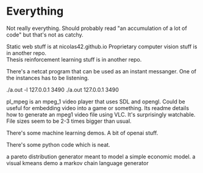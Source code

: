 # Everything
 
Not really everything.  Should probably read "an accumulation of a lot of code" but that's not as catchy.

Static web stuff is at nicolas42.github.io
Proprietary computer vision stuff is in another repo.  
Thesis reinforcement learning stuff is in another repo.


There's a netcat program that can be used as an instant messanger.  One of the instances has to be listening.

./a.out -l 127.0.0.1 3490
./a.out 127.0.0.1 3490

pl_mpeg is an mpeg_1 video player that uses SDL and opengl.  Could be useful for embedding video into a game or something.
Its readme details how to generate an mpeg1 video file using VLC.  It's surprisingly watchable.  
File sizes seem to be 2-3 times bigger than usual.

There's some machine learning demos.  A bit of openai stuff.

There's some python code which is neat.

a pareto distribution generator meant to model a simple economic model.
a visual kmeans demo
a markov chain language generator





